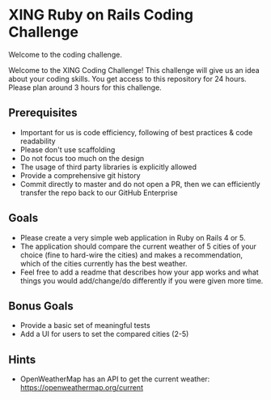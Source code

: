 XING Ruby on Rails Coding Challenge
=====================================

Welcome to the coding challenge.

Welcome to the XING Coding Challenge! This challenge will give us an idea about your coding skills. You get access to this repository for 24 hours. Please plan around 3 hours for this challenge.

Prerequisites
--------------

- Important for us is code efficiency, following of best practices & code readability
- Please don't use scaffolding
- Do not focus too much on the design
- The usage of third party libraries is explicitly allowed
- Provide a comprehensive git history
- Commit directly to master and do not open a PR, then we can efficiently transfer the repo back to our GitHub Enterprise

Goals
-----

- Please create a very simple web application in Ruby on Rails 4 or 5. 
- The application should compare the current weather of 5 cities of your choice (fine to hard-wire the cities) and makes a recommendation, which of the cities currently has the best weather. 
- Feel free to add a readme that describes how your app works and what things you would add/change/do differently if you were given more time. 

Bonus Goals
------------

- Provide a basic set of meaningful tests
- Add a UI for users to set the compared cities (2-5)

Hints
------

- OpenWeatherMap has an API to get the current weather: https://openweathermap.org/current

